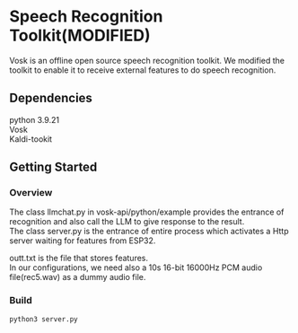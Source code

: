 # Speech Recognition Toolkit(MODIFIED)

Vosk is an offline open source speech recognition toolkit. We modified the toolkit to enable it to receive external features to
do speech recognition.

## Dependencies
python 3.9.21  
Vosk  
Kaldi-tookit  


## Getting Started


### Overview
The class llmchat.py in vosk-api/python/example provides the entrance of recognition and also call the LLM to give response to the result.  
The class server.py is the entrance of entire process which activates a Http server waiting for features from ESP32.  
 
outt.txt is the file that stores features.  
In our configurations, we need also a 10s 16-bit 16000Hz PCM audio file(rec5.wav) as a dummy audio file.  

### Build
```bash
python3 server.py
```
